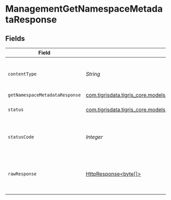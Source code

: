 # ManagementGetNamespaceMetadataResponse


## Fields

| Field                                                                                                                        | Type                                                                                                                         | Required                                                                                                                     | Description                                                                                                                  |
| ---------------------------------------------------------------------------------------------------------------------------- | ---------------------------------------------------------------------------------------------------------------------------- | ---------------------------------------------------------------------------------------------------------------------------- | ---------------------------------------------------------------------------------------------------------------------------- |
| `contentType`                                                                                                                | *String*                                                                                                                     | :heavy_check_mark:                                                                                                           | HTTP response content type for this operation                                                                                |
| `getNamespaceMetadataResponse`                                                                                               | [com.tigrisdata.tigris_core.models.shared.GetNamespaceMetadataResponse](../../models/shared/GetNamespaceMetadataResponse.md) | :heavy_minus_sign:                                                                                                           | OK                                                                                                                           |
| `status`                                                                                                                     | [com.tigrisdata.tigris_core.models.shared.Status](../../models/shared/Status.md)                                             | :heavy_minus_sign:                                                                                                           | Default error response                                                                                                       |
| `statusCode`                                                                                                                 | *Integer*                                                                                                                    | :heavy_check_mark:                                                                                                           | HTTP response status code for this operation                                                                                 |
| `rawResponse`                                                                                                                | [HttpResponse<byte[]>](https://docs.oracle.com/en/java/javase/11/docs/api/java.net.http/java/net/http/HttpResponse.html)     | :heavy_minus_sign:                                                                                                           | Raw HTTP response; suitable for custom response parsing                                                                      |